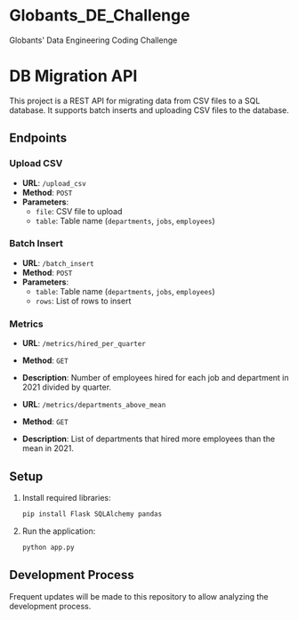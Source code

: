 # Globants_DE_Challenge
Globants' Data Engineering Coding Challenge
# DB Migration API

This project is a REST API for migrating data from CSV files to a SQL database. It supports batch inserts and uploading CSV files to the database.

## Endpoints

### Upload CSV
- **URL**: `/upload_csv`
- **Method**: `POST`
- **Parameters**:
  - `file`: CSV file to upload
  - `table`: Table name (`departments`, `jobs`, `employees`)

### Batch Insert
- **URL**: `/batch_insert`
- **Method**: `POST`
- **Parameters**:
  - `table`: Table name (`departments`, `jobs`, `employees`)
  - `rows`: List of rows to insert

### Metrics
- **URL**: `/metrics/hired_per_quarter`
- **Method**: `GET`
- **Description**: Number of employees hired for each job and department in 2021 divided by quarter.

- **URL**: `/metrics/departments_above_mean`
- **Method**: `GET`
- **Description**: List of departments that hired more employees than the mean in 2021.

## Setup
1. Install required libraries:
    ```bash
    pip install Flask SQLAlchemy pandas
    ```
2. Run the application:
    ```bash
    python app.py
    ```

## Development Process
Frequent updates will be made to this repository to allow analyzing the development process.
